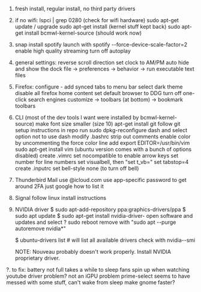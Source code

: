 1. fresh install, regular install, no third party drivers
2. if no wifi:
	lspci | grep 0280 (check for wifi hardware)
	sudo apt-get update / upgrade
	sudo apt-get install (kernel stuff kept back)
	sudo apt-get install bcmwl-kernel-source
	(should work now)

3. snap install spotify
	launch with spotify --force-device-scale-factor=2
	enable high quality streaming
	turn off autoplay

4. general settings:
	reverse scroll direction
	set clock to AM/PM
	auto hide and show the dock
	file -> preferences -> behavior -> run executable text files
5. Firefox:
	configure - add synced tabs to menu bar
	select dark theme
	disable all firefox home content
	set default browser to DDG
	turn off one-click search engines
	customize -> toolbars (at bottom) -> bookmark toolbars
6. CLI
	(most of the dev tools I want were installed by bcmwl-kernel-source)
	make font size smaller (size 10)
	apt-get install git
	follow git setup instructions in repo
	run sudo dpkg-reconfigure dash and select option not to use dash
	modify .bashrc
		strip out comments
		enable color by uncommenting the force color line
		add export EDITOR=/usr/bin/vim
	sudo apt-get install vim (ubuntu version comes with a bunch of options disabled)
	create .vimrc
		set nocompatible to enable arrow keys
		set number for line numbers
		set visualbell, then "set t_vb="
		set tabstop=4
	create .inputrc
		set bell-style none (to turn off bell)

7. Thunderbird Mail
	use <name>@icloud.com
	use app-specific password to get around 2FA
	just google how to list it

8. Signal
	follow linux install instructions

9. NVIDIA driver
	$ sudo apt-add-repository ppa:graphics-drivers/ppa
	$ sudo apt update
	$ sudo apt-get install nvidia-driver-<version>
	open software and updates and select <version>?
	sudo reboot
		remove with "sudo apt --purge autoremove nvidia*"
	
	$ ubuntu-drivers list # will list all available drivers
	check with nvidia--smi
	
	NOTE: Nouveau probably doesn't work properly. Install NVIDIA proprietary driver.
	
?. to fix:
	battery not full
	takes a while to sleep
	fans spin up when watching youtube
		driver problem?
		not an iGPU problem
	prime-select seems to have messed with some stuff, can't wake from sleep
	make gnome faster?

